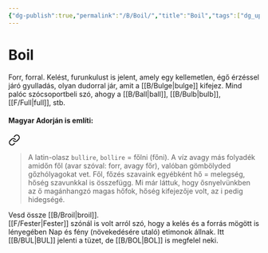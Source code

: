 ```yaml
---
{"dg-publish":true,"permalink":"/B/Boil/","title":"Boil","tags":["dg_uploaded"],"created":"2023-11-21T01:58","updated":"2023-11-21T01:58"}
---
```



# Boil

Forr, forral. Kelést, furunkulust is jelent, amely egy kellemetlen, égő érzéssel járó gyulladás, olyan dudorral jár, amit a [[B/Bulge\|bulge]] kifejez. Mind palóc szócsoportbeli szó, ahogy a [[B/Ball\|ball]], [[B/Bulb\|bulb]], [[F/Full\|full]], stb.  

#### Magyar Adorján is említi:  


<div class="transclusion internal-embed is-loaded"><a class="markdown-embed-link" href="/h/hideg-es-meleg/#oma2zw" aria-label="Open link"><svg xmlns="http://www.w3.org/2000/svg" width="24" height="24" viewBox="0 0 24 24" fill="none" stroke="currentColor" stroke-width="2" stroke-linecap="round" stroke-linejoin="round" class="svg-icon lucide-link"><path d="M10 13a5 5 0 0 0 7.54.54l3-3a5 5 0 0 0-7.07-7.07l-1.72 1.71"></path><path d="M14 11a5 5 0 0 0-7.54-.54l-3 3a5 5 0 0 0 7.07 7.07l1.71-1.71"></path></svg></a><div class="markdown-embed">



> A latin-olasz `bullire`, `bollire` = főlni (főni). A víz avagy más folyadék amidőn fől (avar szóval: forr, avagy főr), valóban gömbölyded gőzhólyagokat vet. Fől, főzés szavaink egyébként hő = melegség, hőség szavunkkal is összefügg. Mi már láttuk, hogy ősnyelvünkben az ő magánhangzó magas hőfok, hőség kifejezője volt, az i pedig hidegségé.  


</div></div>


Vesd össze [[B/Broil\|broil]].  
[[F/Fester\|Fester]] szónál is volt arról szó, hogy a kelés és a forrás mögött is lényegében Nap és fény (növekedésére utaló) etimonok állnak. Itt [[B/BUL\|BUL]] jelenti a tüzet, de [[B/BOL\|BOL]] is megfelel neki.  